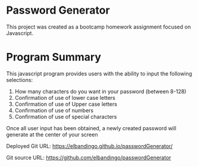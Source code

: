 # Password Generator
This project was created as a bootcamp homework assignment focused on Javascript.

# Program Summary
This javascript program provides users with the ability to input the following selections:
1. How many characters do you want in your password (between 8-128)
2. Confirmation of use of lower case letters
3. Confirmation of use of Upper case letters
4. Confirmation of use of numbers
5. Confirmation of use of special characters

Once all user input has been obtained, a newly created password will generate at the center of your screen

Deployed Git URL: https://elbandingo.github.io/passwordGenerator/

Git source URL: https://github.com/elbandingo/passwordGenerator